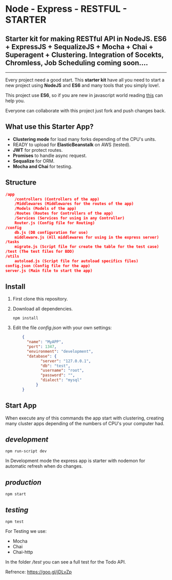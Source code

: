 # Node - Express - RESTFUL - STARTER

Starter kit for making RESTful API in NodeJS.
ES6 + ExpressJS + SequalizeJS + Mocha + Chai + Superagent + Clustering.
Integration of Socekts, Chromless, Job Scheduling coming soon....
------------------------------------------------------------------------


----------


Every project need a good start. This **starter kit** have all you need to start a new project using **NodeJS** and **ES6** and many tools that you simply love!.

This project use **ES6**, so if you are new in javascript world reading  [this](https://nodejs.org/en/docs/es6/)  can help you.

Everyone can collaborate with this project just fork and push changes back.

What use this Starter App?
---------

 - **Clustering mode** for load many forks depending of the CPU's units.
 - READY to upload for **ElasticBeanstalk** on AWS (tested).
 - **JWT** for protect routes.
 - **Promises** to handle async request.
 - **Sequalize** for ORM.
 - **Mocha and Chai** for testing.

Structure
---------
```json
/app
	/controllers (Controllers of the app)
	/Middlewares (Middlewares for the routes of the app)
	/Models (Models of the app)
	/Routes (Routes for Controllers of the app)
	/Services (Services for using in any Controller)
	Router.js (Config file for Routing)
/config
	db.js (DB configuration for use)
	middleware.js (All middlewares for using in the express server)
/tasks
	migrate.js (Script file for create the table for the test case)
/test (The test files for BDD)
/utils
	autoload.js (Script file for autoload specifics files)
config.json (Config file for the app)
server.js (Main file to start the app)
```
Install
-------
 1. First clone this repository.

 2. Download all dependencies.

    <code>npm install</code>

 3. Edit the file *config.json* with your own settings:
    ```json
    	{
    	  "name": "MyAPP",
    	  "port": 1347,
    	  "environment": "development",
    	  "database": {
    		    "server": "127.0.0.1",
    		    "db": "test",
    		    "username": "root",
    		    "password": "",
    		    "dialect": "mysql"
    		  }
    	}
    ```

Start App
------------

When execute any of this commands the app start with clustering, creating many cluster apps depending of the numbers of CPU's your computer had.

*development*
------------

<code>npm run-script dev</code>

In Development mode the express app is starter with nodemon for automatic refresh when do changes.

*production*
------------

<code>npm start</code>

*testing*
-------
<code>npm test</code>

For Testing we use:

 - Mocha
 - Chai
 - Chai-http

In the folder */test* you can see a full test for the Todo API.

Refrence: https://goo.gl/jDLvZp
